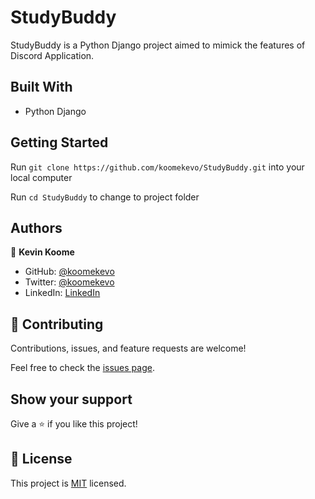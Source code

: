 # StudyBuddy

StudyBuddy is a Python Django project aimed to mimick the features of Discord Application. 
## Built With

- Python Django
## Getting Started

Run `git clone https://github.com/koomekevo/StudyBuddy.git` into your local computer

Run `cd StudyBuddy` to change to project folder
## Authors

👤 **Kevin Koome**

- GitHub: [@koomekevo](https://github.com/koomekevo)
- Twitter: [@koomekevo](https://twitter.com/koomekevo)
- LinkedIn: [LinkedIn](https://ke.linkedin.com/in/kevin-koome-aab84186)
## 🤝 Contributing

Contributions, issues, and feature requests are welcome!

Feel free to check the [issues page](../../issues/).

## Show your support

Give a ⭐️ if you like this project!

## 📝 License

This project is [MIT](./MIT.md) licensed.